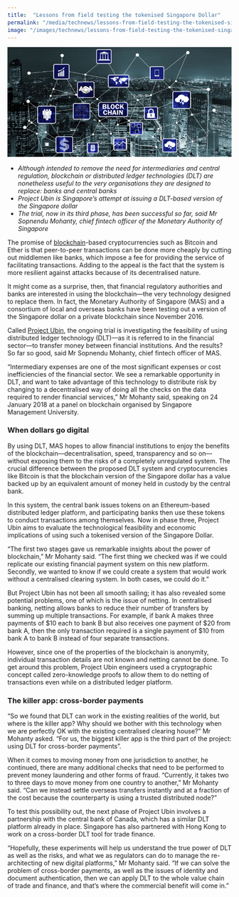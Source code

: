 ```yaml
---
title:  "Lessons from field testing the tokenised Singapore Dollar"
permalink: "/media/technews/lessons-from-field-testing-the-tokenised-singapore-dollar"
image: "/images/technews/lessons-from-field-testing-the-tokenised-singapore-dollar-part-1.png"
---
```


![lessons from field testing the tokenised singapore dollar](/images/technews/lessons-from-field-testing-the-tokenised-singapore-dollar-part-1.png)


* *Although intended to remove the need for intermediaries and central regulation, blockchain or distributed ledger technologies (DLT) are nonetheless useful to the very organisations they are designed to replace: banks and central banks*
* *Project Ubin is Singapore’s attempt at issuing a DLT-based version of the Singapore dollar*
* *The trial, now in its third phase, has been successful so far, said Mr Sopnendu Mohanty, chief fintech officer of the Monetary Authority of Singapore*
 
The promise of [blockchain](https://www.tech.gov.sg/TechNews/Innovation/2017/01/Linking-Blockchain-tech-together)-based cryptocurrencies such as Bitcoin and Ether is that peer-to-peer transactions can be done more cheaply by cutting out middlemen like banks, which impose a fee for providing the service of facilitating transactions. Adding to the appeal is the fact that the system is more resilient against attacks because of its decentralised nature.

It might come as a surprise, then, that financial regulatory authorities and banks are interested in using the blockchain—the very technology designed to replace them. In fact, the Monetary Authority of Singapore (MAS) and a consortium of local and overseas banks have been testing out a version of the Singapore dollar on a private blockchain since November 2016.

Called [Project Ubin](http://www.mas.gov.sg/Singapore-Financial-Centre/Smart-Financial-Centre/Project-Ubin.aspx), the ongoing trial is investigating the feasibility of using distributed ledger technology (DLT)—as it is referred to in the financial sector—to transfer money between financial institutions. And the results? So far so good, said Mr Sopnendu Mohanty, chief fintech officer of MAS.

“Intermediary expenses are one of the most significant expenses or cost inefficiencies of the financial sector. We see a remarkable opportunity in DLT, and want to take advantage of this technology to distribute risk by changing to a decentralised way of doing all the checks on the data required to render financial services,” Mr Mohanty said, speaking on 24 January 2018 at a panel on blockchain organised by Singapore Management University.

### **When dollars go digital**
By using DLT, MAS hopes to allow financial institutions to enjoy the benefits of the blockchain—decentralisation, speed, transparency and so on—without exposing them to the risks of a completely unregulated system. The crucial difference between the proposed DLT system and cryptocurrencies like Bitcoin is that the blockchain version of the Singapore dollar has a value backed up by an equivalent amount of money held in custody by the central bank. 

In this system, the central bank issues tokens on an Ethereum-based distributed ledger platform, and participating banks then use these tokens to conduct transactions among themselves. Now in phase three, Project Ubin aims to evaluate the technological feasibility and economic implications of using such a tokenised version of the Singapore Dollar.

“The first two stages gave us remarkable insights about the power of blockchain,” Mr Mohanty said. “The first thing we checked was if we could replicate our existing financial payment system on this new platform. Secondly, we wanted to know if we could create a system that would work without a centralised clearing system. In both cases, we could do it.”

But Project Ubin has not been all smooth sailing; it has also revealed some potential problems, one of which is the issue of netting. In centralised banking, netting allows banks to reduce their number of transfers by summing up multiple transactions. For example, if bank A makes three payments of $10 each to bank B but also receives one payment of $20 from bank A, then the only transaction required is a single payment of $10 from bank A to bank B instead of four separate transactions. 

However, since one of the properties of the blockchain is anonymity, individual transaction details are not known and netting cannot be done. To get around this problem, Project Ubin engineers used a cryptographic concept called zero-knowledge proofs to allow them to do netting of transactions even while on a distributed ledger platform. 

### **The killer app: cross-border payments**
“So we found that DLT can work in the existing realities of the world, but where is the killer app? Why should we bother with this technology when we are perfectly OK with the existing centralised clearing house?” Mr Mohanty asked. “For us, the biggest killer app is the third part of the project: using DLT for cross-border payments”. 

When it comes to moving money from one jurisdiction to another, he continued, there are many additional checks that need to be performed to prevent money laundering and other forms of fraud. “Currently, it takes two to three days to move money from one country to another,” Mr Mohanty said. “Can we instead settle overseas transfers instantly and at a fraction of the cost because the counterparty is using a trusted distributed node?”

To test this possibility out, the next phase of Project Ubin involves a partnership with the central bank of Canada, which has a similar DLT platform already in place. Singapore has also partnered with Hong Kong to work on a cross-border DLT tool for trade finance.

“Hopefully, these experiments will help us understand the true power of DLT as well as the risks, and what we as regulators can do to manage the re-architecting of new digital platforms,” Mr Mohanty said. “If we can solve the problem of cross-border payments, as well as the issues of identity and document authentication, then we can apply DLT to the whole value chain of trade and finance, and that’s where the commercial benefit will come in.” 

